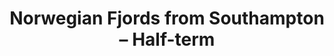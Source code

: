 ---
category: rest-of-the-world
title: Norwegian Fjords from Southampton – Half-term
class: norwegian-fjords-from-southampton-half-term
cruiseline: Princess Cruises, Emerald Princess
special-info: New Last minute offer
price: 595
nights: 7
cruise-url: http://www.planetcruise.co.uk/princess-cruises/emerald-princess/28-may-2016/95216?referrersiteid=970
---